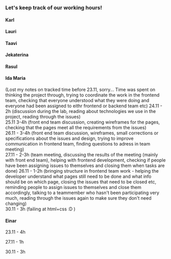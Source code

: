 ### Let's keep track of our working hours!

#### Karl

#### Lauri

#### Taavi

#### Jekaterina

#### Rasul

#### Ida Maria
(Lost my notes on tracked time before 23.11, sorry... Time was spent on thinking the project through, trying to coordinate the work in the frontend team, checking that everyone understood what they were doing and everyone had been assigned to eithr frontend or backend team etc)
24.11 - 2h (discussion during the lab, reading about technologies we use in the project, reading through the issues)<br>
25.11 3-4h (front end team discussion, creating wireframes for the pages, checking that the pages meet all the requirements from the issues)<br>
26.11 - 3-4h (front end team discussion, wireframes, small corrections or specifications about the issues and design, trying to improve communication in frontend team, finding questions to adress in team meeting)<br>
27.11 - 2-3h (team meeting, discussing the results of the meeting (mainly with front end team), helping with frontend development, checking if people have been assigning issues to themselves and closing them when tasks are done)
26.11 - 1-2h (bringing structure in frontend team work - helping the developer understand what pages still need to be done and what info should be on which page, closing the issues that need to be closed etc, reminding people to assign issues to themselves and close them accordingly, talking to a teammember who hasn't been participating very much, reading through the issues again to make sure they don't need changing)<br>
30.11 - 3h (failing at html+css :D )

#### Einar
23.11 - 4h

27.11 - 1h

30.11 - 3h
